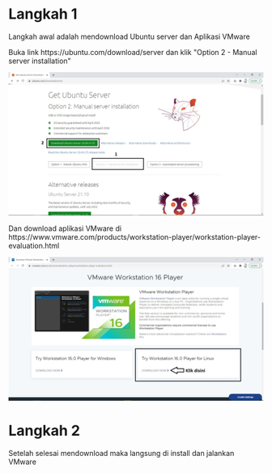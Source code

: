 <h1>Langkah 1</h1>
Langkah awal adalah mendownload Ubuntu server dan Aplikasi VMware <p>
Buka link https://ubuntu.com/download/server dan klik "Option 2 - Manual server installation"<p>
<img src="https://raw.githubusercontent.com/twkakbar/pelatihan/main/week%201/day%201/assets/Screenshot%20(1140).jpg" alt="Alt text" title="Gambar 1"><p>
Dan download aplikasi VMware di https://www.vmware.com/products/workstation-player/workstation-player-evaluation.html<p>
<img src="https://raw.githubusercontent.com/twkakbar/pelatihan/main/week%201/day%201/assets/Screenshot%20(1141).jpg" alt="Alt text" title="Gambar 2"><p>
  
<h1>Langkah 2</h1>
Setelah selesai mendownload maka langsung di install dan jalankan VMware
